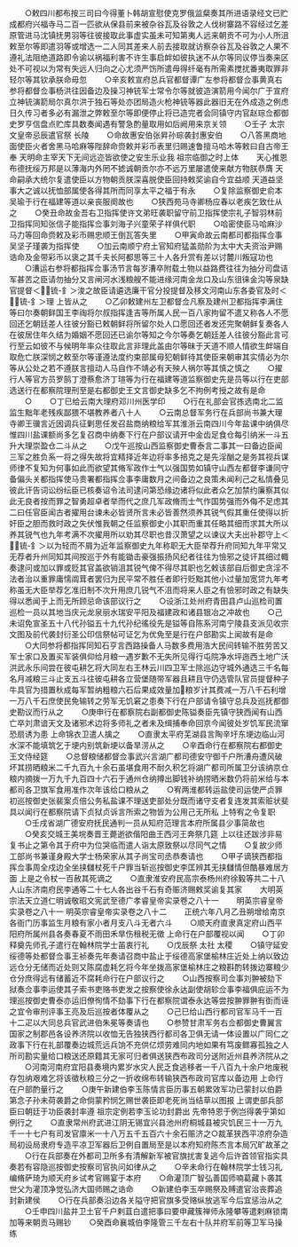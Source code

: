 <!-- { "loadSidebar": true } -->
　　○敕四川都布按三司曰今得董卜韩胡宣慰使克罗俄监粲奏其所进语录经文已贮成都府兴福寺马二百一匹欲从保县前来被杂谷瓦及谷敦之人伐树寨路不容经过乞差原管进马沈镇抚男羽等往彼接取此事虚实虽未可知第夷人远来朝贡不可为小人所沮敕至尔等即遣羽等或增选一二人同其差来人前去接取就访察杂谷瓦及谷敦之人果不遵礼法阻绝道路即令谕以祸福利害不许生事启衅如彼执迷不从尔等同议停当奏来区处不可视以为常有失远人归向之心尤须严饬所遣毋得纤毫有所需素搅扰番夷取罪非轻尔等其钦承朕命毋忽
　　○辛亥敕宣府总兵官都督谭广左参将都督佥事黄真右参将都督佥事杨洪往因备边及操习神铳军士常令尔等就彼造演箭用今闻尔广于宣府立神铳演箭局尔真尔洪于独石等处亦团局造火枪神铳等器此器旧无在外成造之例虑日久传习者多必有漏泄之弊敕至尔等即便停止将已造完者会同镇守内官赵琮佥都御史罗亨信盘点贮库具数奏闻遇有警急酌量取用如后阙用来京关领
　　○壬子  太宗文皇帝忌辰遣官祭  长陵
　　○命故惠安伯张昇孙琮袭封惠安伯
　　○八答黑商地面使臣火者舍黑马哈麻等陛辞命赍敕并彩币表里归赐速鲁擅马哈木等敕曰自古帝王奉  天明命主宰天下无间远迩皆欲使之安生乐业我  祖宗临御之时上体
　　天心推恩布德抚绥万邦是以薄海内外罔不摅诚朝贡尔亦不远万里屡遣使来献方物朕恭膺  天命嗣承大统尔复遣使臣以方物朝贡朕深喜脱使臣回持敕奖谕自今宜益顺  天道益坚事大之诚以抚恤部属使各得其所而同享太平之福于有永
　　○复除监察御史俞本吴瑜于行在福建等道以亲丧服阕故也
　　○狭西苑马寺卿杨应春以老疾乞致仕从之
　　○癸丑命故金吾右卫指挥使许文弟旺袭职留守前卫指挥使宗礼子智羽林前卫指挥同知张信子能指挥佥事刘海子兴童荣子祥俱代职
　　○哈密使臣马哈麻沙马力等回命赍敕及彩币赐忠顺王倒瓦答失里
　　○甲寅命故云南都司都指挥佥事吴坚子瑾袭为指挥使
　　○加云南顺宁府土官知府猛盖勋阶为太中大夫资治尹赐诰命及金带彩币以褒之其千夫长阿都思等三十人各升赏有差以讨麓川叛寇功也
　　○漕运右参将都指挥佥事汤节言每岁漕卒附载土物以益路费往往为抽分司盘诘军甚苦之臣请勿抽分又言闸河水浅粮艘不能进缘河南金龙口及山东徂徕金沟等泉缺官提督＜锍-釒＞浚之故臣请遴选廉干官分投提督及移文河南山东各委官及时＜锍-釒＞理  上皆从之
　　○乙卯敕建州左卫都督佥凡察及建州卫都指挥李满住等曰尔奏朝鲜国王李祹将尔叔指挥逢吉等所属人民一百八家拘留不遣又称各人不愿回还乞朝廷差人往彼分豁已敕朝鲜将所留尔处人口愿回还者发还完聚朝鲜复奏各人在彼居住年久结为婚姻不愿回还已谕尔等知之今尔等奏乞朝廷差人往彼分豁此言可行至云如彼不与候明年率众往取此言非理此盖由尔等昧于天道不顺人情欲生衅端自取危亡朕深悯之敕至尔等谨遵法度约束部属毋犯朝鲜待其使臣来朝审其实情必为尔等从公处之若不遵朕言擅动人马自作不靖必有天殃人祸尔等其慎之慎之
　　○擢行人等官方员罗鹄丁澄蔡愈济丁瑄等为行在福建等道监察御史先是员等以行在吏部选送行在都察院理刑至是右都御史王文言御史缺多乞不拘例考授之故有是命
　　○
　　○丁巳给云南大理府邓川州医学印
　　○行在礼部会官拣选南北二监监生黜年老残疾鄙猥不堪教养者八十人
　　○云南总督军务行在兵部尚书兼大理寺卿王骥言近因调兵征剿思任发召盐商纳粮给军其淮浙云南四川今年盐课中纳俱尽惟四川盐课额尚多乞复召商中纳奏下行在户部议请开中金齿足食仓每引纳米一斗五升大理崇盈仓二斗从之
　　○戊午巡按山西监察御史曹泰言二事其一曰备边臣闻三军之胜负系一将之得失故将宜精择近年边将率多掊克之是先淫酗之是务其视兵谋师律不复知为何事如此而欲望其脩军政作士气以强国势如镇守山西左都督李谦同守备偏头关都指挥使马贵署都指挥佥事李庸数月之间备边之良策未闻利己之私情叠见彼此讦告词讼纷纭臣已核奏诏令法司逮问第恐缘边诸将似此者众乞加禁约廉察其似此无良者按而罪之智勇超卓者举而代之庶几军政脩而士气作国势强而外侮不足虑其二曰任官臣闻古者擢用台谏未必皆贤所言未必皆善然须养其锐气假其重任使得以折奸臣之胆而救时政之失伏惟我朝之任监察御史小其职而重其任略其细而求其大所以养其锐气也九年考满不次擢用所以劝其尽职也昔汉萧望之以谏议大夫出补郡守上＜锍-釒＞以为轻而不屑为近年监察御史九年称职无大臣举荐升府同知九年平常又无荐者升州同知其间按巡于外有能锄击豪强振扬风纪者往往为憸邪之徒讦其细过輙奏逮问或加以罪或贬其官盖欲销沮其锐气俾不得尽其职也乞敕该部自后御史贪淫不法者治以重罪庸懦阘茸者罢归为民平常不胜任者即行贬黜其他小过量加宽贷九年考称虽无大臣举荐乞准旧制不次升用庶几锐气不沮而将来人臣之有憸邪时政之有缺失得以悉闻于上而无所顾忌命该部议行之
　　○设浙江处州府青田县卢山巡检司置巡检一员以其地当庆元龙泉丽水瑞安平阳及福建政和诸县银冶之冲故也
　　○己未诏免宣圣五十八代孙镒五十九代孙纪徭役先是镒等自陈系河南宁陵县支派见收宗文图及前代袭封衍圣公印信祭帖可证乞为优免至是行在户部勘实上闻故有是命
　　○大同参将都指挥同知石亨言西路操备人马数多费用浩大民间转输不胜劳苦又军士家口及置买军装俱仰给月粮一遇岁歉不无失所见得行屯院净水坪迤西土地广沃洪武永乐间尝在彼屯耕乞将大同左右王林云川四卫军士除巡边守城外通选三千名每名月减粮三斗止支五斗往彼屯耕各立营堡随带军器且耕且守仍选管队官员提督种子牛具官为措置秋成每军暂纳粗粮六石后果成效量加粮岁计其费减一万八千石利增一万八千石庶使民免输转之劳军无饥窘之患奏下行在户部请令镇守总兵及巡抚都御史勘议而行从之
　　○庚申行在都察院右副都御史陈镒奏臣先镇守狭西闻有山西亡卒刘肃谙天文及诸邪术边将多师礼之者未及缉捕奉命回京今闻彼处岁饥军民流窜恐扇诱为患  上命锦衣卫遣人擒之
　　○直隶太平府芜湖县言陶辛圩东埂边临山河水深不能填筑乞于埂内别筑新埂以备旱涝从之
　　○辛酉命行在都察院右都御史王文侍经筵
　　○总督粮储都督佥事武兴言湖广都司德安守御千户所漕舟遭风破坏其捞晒粮米二千九百九十余石虽堪食用不耐久积乞将湖广都司所属卫分该纳京仓粮内摘拨一万九千九百四十六石于通州仓纳撙出脚钱补纳捞晒米数仍将前米给与本都司各卫旗军食用准作次年该给口粮从之
　　○宥两淮都转运盐使司运使严贞罪初巡按御史张裴案贞倍公务私盐课不理送吏部处分既而诸守支者复连发其索赃状斐具以闻行在都察院请下贞狱贞诉言所索之物皆为公用己无所私  上特宥之令复职
　　○壬戌省湖广德安府抚民通判一员从知府范理言本府所属县少事简故也
　　○癸亥交城王美垸奏晋王薨逝欲偕阳曲王西河王奔祭几筵  上以往还跋涉非易复书止之第令其于府中为位哭临而遣人诣太原致祭以尽同气之情
　　○复故少师工部尚书兼谨身殿大学士杨荣家从其子尚宝司丞恭奏请也
　　○甲子谪狭西都指挥佥事周全戍边全坐挟讎杖死千户罪当斩巡按御史李匡辨其无挟讎情但酷暴难居方面  上是之令杖一百赦其死谪之
　　○直隶淮安府民高宗泰杨州府徐毅等共二十八人山东济南府民李通等二十七人各出谷千石有奇赈济赐敕奖谕复其家
　　大明英宗法天立道仁明诚敬昭文宪武至德广孝睿皇帝实录卷之八十一
　　明英宗睿皇帝实录卷之八十一
明英宗睿皇帝实录卷之八十二
　　正统六年八月乙丑朔增给南京各衙门历事监生月粮有家小者月支八斗无者六斗
　　○顺天府直隶真定府山西平阳府所属州县各奏春夏不雨田禾旱伤租税无徵  上命行在户部覆视以闻
　　○丁卯释奠先师孔子遣行在翰林院学士苖衷行礼
　　○戊辰祭  太社  太稷
　　○镇守延安绥德等处都督佥事王祯奏先年奏请召商中盐止于绥德高家堡榆林庄近处上纳以致边远仓分无储而近处则又陈腐虚耗乞将今年坐拨高家堡榆林庄之粮斟酌转拨边寨粮少仓分庶得远有储蓄近不腐耗命行在户部议行之
　　○山西按察司佥事刘翀被劾下狱奏佥事李运使其子索书吏赂书吏发之按察使徐永达副使胡轸佥事李福俱庇运不为理巡按御史曹泰亦运旧僚徇情不劾事下行在都察院谓泰永达等尝按翀罪翀有衘而诬之宜令审刑评事王亮及后巡按者体覆从之
　　○己巳给山西行都司官军马千一百十二疋以大同总兵官武进伯朱冕等奏请也
　　○参赞甘肃军务右佥都御史曹翼言国家之制郡邑各设养济院以收恤无告独狭西行都司各卫俱无请一体设置以广同仁之政事下行在礼部覆奏边城荒远兵饷不充供亿烦劳难同内地如果有笃废鳏寡孤独之人所司勘实量给口粮送还原籍其无家可归者俱送狭西布政司分送附近州县养济院从之
　　○河南河南府宜阳县奏境内累岁水灾人民乏食逃移者一千八百九十余户地废税存包纳艰难乞将该徵秋粮三分之一折收绵布转输狭西布政司官库以备边用  上命行在户部酌量行之
　　○庚午新建伯李玉陈情言臣历事五朝累效军功已蒙封以伯爵第念子孙未荷袭爵之命倘蒙矜悯乞赐世袭臣即老死尚当结草以图报  上谓吏部兵部臣曰朝廷于功臣袭封率遵  祖宗定例若李玉论功封爵出  先帝特恩于例岂得袭乎第如例行之
　　○直隶常州府武进江阴无锡宜兴县池州府桐城县被灾饥民三十一万九千一十七户有司发官廪米一十八万五千五百六十余石赈济之○裁革狭西平凉府杂造局初设局隶府专造平凉卫军器后卫例自置局至是以本府知府陈杰言本局冗旷故革之
　　○行在兵部奏在外都司卫所多有清解新军被官旗扰害复逃今后许首领官指实具奏若有容隐巡按御史按察司官执问如律从之
　　○辛未命行在翰林院学士钱习礼编脩萨琦为顺天府乡试考官赐宴于本府
　　○命灌顶广智弘善国师喃葛藏卜袭其世父为灌顶净觉弘济大国师赐之诰命
　　○新建伯李玉卒赐祭及赙遣官治丧葬追封新建侯
　　○行在兵部奏沿边各关隘守把官旗多受赂纵放逃军今后宜惩治从之
　　○壬申四川盐井卫土官千户剌苴白遣把事曰要申藏簇禅师永隆攀等遣剌麻锁南加等来朝贡马赐钞
　　○癸酉命襄城伯李隆管三千左右十队并府军前等卫军马操练
